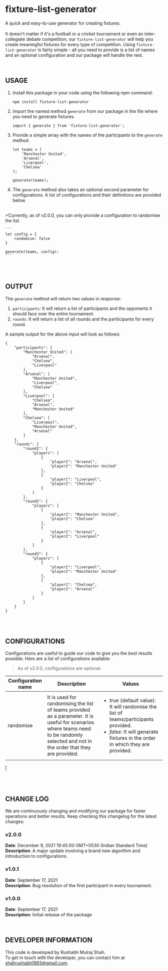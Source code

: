 # fixture-list-generator
A quick and easy-to-use generator for creating fixtures.
<br /><br />
It doesn't matter if it's a football or a cricket tournament or even an inter-collegiate debate competition, our `fixture-list-generator` will help you create meaningful fixtures for every type of competition.
Using `fixture-list-generator` is fairly simple - all you need to provide is a list of names and an optional configuration and our package will handle the rest.

<br />

## USAGE
1. Install this package in your code using the following npm command:
    ```
    npm install fixture-list-generator
    ```

2. Import the named method `generate` from our package in the file where you need to generate fixtures.
    ```
    import { generate } from 'fixture-list-generator';
    ```

3. Provide a simple array with the names of the participants to the `generate` method.
    ```
    let teams = [
        'Manchester United',
        'Arsenal',
        'Liverpool',
        'Chelsea'
    ];

    generate(teams);
    ```

4. The `generate` method also takes an optional second parameter for configurations. A list of configurations and their definitions are provided below. 
<br />
    >Currently, as of v2.0.0, you can only provide a configuration to randomise the list.

    ```
    let config = {
        randomise: false
    }

    generate(teams, config);
    ```

<br /><br />

## OUTPUT

The `generate` method will return two values in response:
1. `participants`: It will return a list of participants and the opponents it should face over the entire tournament.
2. `rounds`: It will return a list of all rounds and the pariticipants for every round. 

A sample output for the above input will look as follows:
```
{
    "participants": {
        "Manchester United": [
            "Arsenal",
            "Chelsea",
            "Liverpool"
        ],
        "Arsenal": [
            "Manchester United",
            "Liverpool",
            "Chelsea"
        ],
        "Liverpool": [
            "Chelsea",
            "Arsenal",
            "Manchester United"
        ],
        "Chelsea": [
            "Liverpool",
            "Manchester United",
            "Arsenal"
        ]
    },
    "rounds": {
        "round1": {
            "players": [
                {
                    "player1": "Arsenal",
                    "player2": "Manchester United"
                },
                {
                    "player1": "Liverpool",
                    "player2": "Chelsea"
                }
            ]
        },
        "round2": {
            "players": [
                {
                    "player1": "Manchester United",
                    "player2": "Chelsea"
                },
                {
                    "player1": "Arsenal",
                    "player2": "Liverpool"
                }
            ]
        },
        "round3": {
            "players": [
                {
                    "player1": "Liverpool",
                    "player2": "Manchester United"
                },
                {
                    "player1": "Chelsea",
                    "player2": "Arsenal"
                }
            ]
        }
    }
}
```

<br /><br />

## CONFIGURATIONS

Configurations are useful to guide our code to give you the best results possible. Here are a list of configurations available:

> As of v2.0.0, configurations are optional.  

| Configuration name | Description | Values |
| ---------- | ------ | ----- |
| randomise | It is used for randomising the list of teams provided as a parameter. It is useful for scenarios where teams need to be randomly selected and not in the order that they are provided. | <ul> <li>*true* (default value): It will randomise the list of teams/participants provided. </li> <li> *false*: It will generate fixtures in the order in which they are provided.</li></ul> |
| 

<br /><br />

## CHANGE LOG

We are continuously changing and modifying our package for faster operations and better results. Keep checking this changelog for the latest changes:

### **v2.0.0**
**Date**: December 9, 2021 19:45:00 GMT+0530 (Indian Standard Time)
**Description**:
A major update involving a brand new algorithm and introduction to configurations.

### **v1.0.1**
**Date**: September 17, 2021 <br />
**Description**: Bug resolution of the first participant in every tournament.

### **v1.0.0**
**Date**: September 17, 2021 <br />
**Description**: Initial release of the package

<br />

## DEVELOPER INFORMATION
This code is developed by Rushabh Mulraj Shah. <br />
To get in touch with the developer, you can contact him at shahrushabh1993@gmail.com.
